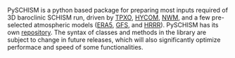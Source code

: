 PySCHISM is a python based package for preparing most inputs required of 3D baroclinic SCHISM run, driven by [TPXO](https://richdem.readthedocs.io/en/latest/using_it.html), [HYCOM](https://www.hycom.org/), [NWM](https://water.noaa.gov/about/nwm), and
 a few pre-selected atmospheric models ([ERA5](https://www.ecmwf.int/en/forecasts/datasets/reanalysis-datasets/era5), [GFS](https://registry.opendata.aws/noaa-gfs-bdp-pds/), and [HRRR](https://registry.opendata.aws/noaa-hrrr-pds/)). PySCHISM has its own [repository](https://github.com/schism-dev/pyschism). The syntax of classes and methods in the library are subject to change in future releases, which will also significantly optimize performace and speed of some functionalities.
